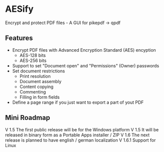 # AESify
Encrypt and protect PDF files - A GUI for pikepdf -> qpdf

## Features
* Encrypt PDF files with Advanced Encryption Standard (AES) encyption 
  * AES-128 bits
  * AES-256 bits
* Support to set "Document open" and "Permissions" (Owner) passwords  
* Set document restrictions 
    * Print resolution
    * Document assembly
    * Content copying
    * Commenting
    * Filling in form fields
* Define a page range if you just want to export a part of yout PDF

## Mini Roadmap
V 1.5   The first public release will be for the Windows platform
V 1.5   It will be released in binary form as a Portable Apps installer / ZIP
V 1.6   The next release is planned to have english / german localization
V 1.6.1 Support for Linux 
